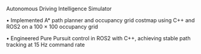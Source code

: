 Autonomous Driving Intelligence Simulator 

• Implemented A* path planner and occupancy grid costmap using C++ and ROS2 on a 100 × 100 occupancy grid



• Engineered Pure Pursuit control in ROS2 with C++, achieving stable path tracking at 15 Hz command rate
